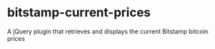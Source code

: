 bitstamp-current-prices
=======================

A jQuery plugin that retrieves and displays the current Bitstamp bitcoin prices
